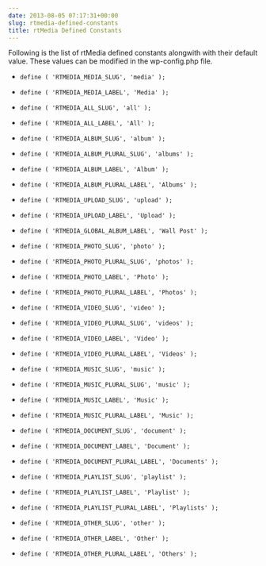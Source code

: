 ```yaml
---
date: 2013-08-05 07:17:31+00:00
slug: rtmedia-defined-constants
title: rtMedia Defined Constants
---
```


Following is the list of rtMedia defined constants alongwith with their default value. These values can be modified in the wp-config.php file.



	
  * `define ( 'RTMEDIA_MEDIA_SLUG', 'media' );`

	
  * `define ( 'RTMEDIA_MEDIA_LABEL', 'Media' );`

	
  * `define ( 'RTMEDIA_ALL_SLUG', 'all' );`

	
  * `define ( 'RTMEDIA_ALL_LABEL', 'All' );`

	
  * `define ( 'RTMEDIA_ALBUM_SLUG', 'album' );`

	
  * `define ( 'RTMEDIA_ALBUM_PLURAL_SLUG', 'albums' );`

	
  * `define ( 'RTMEDIA_ALBUM_LABEL', 'Album' );`

	
  * `define ( 'RTMEDIA_ALBUM_PLURAL_LABEL', 'Albums' );`

	
  * `define ( 'RTMEDIA_UPLOAD_SLUG', 'upload' );`

	
  * `define ( 'RTMEDIA_UPLOAD_LABEL', 'Upload' );`

	
  * `define ( 'RTMEDIA_GLOBAL_ALBUM_LABEL', 'Wall Post' );`

	
  * `define ( 'RTMEDIA_PHOTO_SLUG', 'photo' );`

	
  * `define ( 'RTMEDIA_PHOTO_PLURAL_SLUG', 'photos' );`

	
  * `define ( 'RTMEDIA_PHOTO_LABEL', 'Photo' );`

	
  * `define ( 'RTMEDIA_PHOTO_PLURAL_LABEL', 'Photos' );`

	
  * `define ( 'RTMEDIA_VIDEO_SLUG', 'video' );`

	
  * `define ( 'RTMEDIA_VIDEO_PLURAL_SLUG', 'videos' );`

	
  * `define ( 'RTMEDIA_VIDEO_LABEL', 'Video' );`

	
  * `define ( 'RTMEDIA_VIDEO_PLURAL_LABEL', 'Videos' );`

	
  * `define ( 'RTMEDIA_MUSIC_SLUG', 'music' );`

	
  * `define ( 'RTMEDIA_MUSIC_PLURAL_SLUG', 'music' );`

	
  * `define ( 'RTMEDIA_MUSIC_LABEL', 'Music' );`

	
  * `define ( 'RTMEDIA_MUSIC_PLURAL_LABEL', 'Music' );`

	
  * `define ( 'RTMEDIA_DOCUMENT_SLUG', 'document' );`

	
  * `define ( 'RTMEDIA_DOCUMENT_LABEL', 'Document' );`

	
  * `define ( 'RTMEDIA_DOCUMENT_PLURAL_LABEL', 'Documents' );`

	
  * `define ( 'RTMEDIA_PLAYLIST_SLUG', 'playlist' );`

	
  * `define ( 'RTMEDIA_PLAYLIST_LABEL', 'Playlist' );`

	
  * `define ( 'RTMEDIA_PLAYLIST_PLURAL_LABEL', 'Playlists' );`

	
  * `define ( 'RTMEDIA_OTHER_SLUG', 'other' );`

	
  * `define ( 'RTMEDIA_OTHER_LABEL', 'Other' );`

	
  * `define ( 'RTMEDIA_OTHER_PLURAL_LABEL', 'Others' );`


